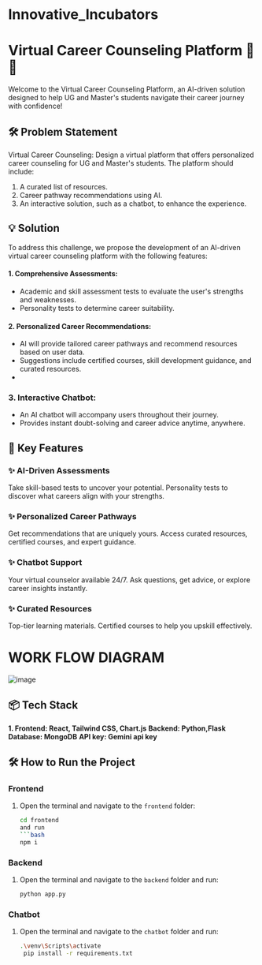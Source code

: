 # Innovative_Incubators

# Virtual Career Counseling Platform 🚀✨
Welcome to the Virtual Career Counseling Platform, an AI-driven solution designed to help UG and Master's students navigate their career journey with confidence!

## 🛠️ Problem Statement
Virtual Career Counseling:
Design a virtual platform that offers personalized career counseling for UG and Master's students. The platform should include:

1. A curated list of resources.
2. Career pathway recommendations using AI.
3. An interactive solution, such as a chatbot, to enhance the experience.

## 💡 Solution
To address this challenge, we propose the development of an AI-driven virtual career counseling platform with the following features:
####  1. Comprehensive Assessments:

* Academic and skill assessment tests to evaluate the user's strengths and weaknesses.
* Personality tests to determine career suitability.
  
#### 2. Personalized Career Recommendations:
   
* AI will provide tailored career pathways and recommend resources based on user data.
* Suggestions include certified courses, skill development guidance, and curated resources.
* 
### 3. Interactive Chatbot:

* An AI chatbot will accompany users throughout their journey.
* Provides instant doubt-solving and career advice anytime, anywhere.
 
## 🌟 Key Features

### ✨ AI-Driven Assessments
Take skill-based tests to uncover your potential.
Personality tests to discover what careers align with your strengths.

### ✨ Personalized Career Pathways
Get recommendations that are uniquely yours.
Access curated resources, certified courses, and expert guidance.

### ✨ Chatbot Support
Your virtual counselor available 24/7.
Ask questions, get advice, or explore career insights instantly.

### ✨ Curated Resources
Top-tier learning materials.
Certified courses to help you upskill effectively.

#   WORK FLOW DIAGRAM

![image](https://github.com/user-attachments/assets/0241cd02-c1e2-441f-a325-758764272286)


## 📦 Tech Stack
**1. Frontend: React, Tailwind CSS, Chart.js**
**Backend: Python,Flask**
**Database: MongoDB**
**API key: Gemini api key**


## **🛠️ How to Run the Project**

### **Frontend**  
1. Open the terminal and navigate to the `frontend` folder:  
   ```bash
   cd frontend
   and run 
   ```bash
   npm i
### **Backend**  
1. Open the terminal and navigate to the `backend` folder and run:  
   ```bash
   python app.py
   
### **Chatbot**  
1. Open the terminal and navigate to the `chatbot` folder and run:  
   ```bash
   .\venv\Scripts\activate
    pip install -r requirements.txt
  
  
    

   






  
